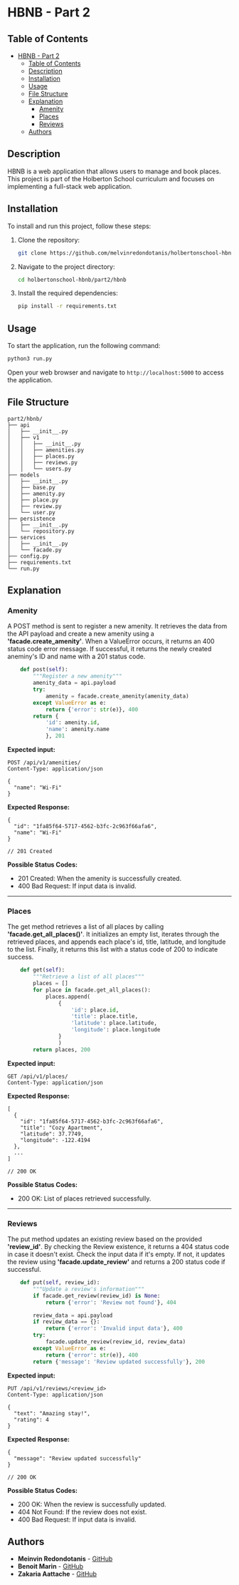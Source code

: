 # HBNB - Part 2

## Table of Contents
- [HBNB - Part 2](#hbnb---part-2)
  - [Table of Contents](#table-of-contents)
  - [Description](#description)
  - [Installation](#installation)
  - [Usage](#usage)
  - [File Structure](#file-structure)
  - [Explanation](#explanation)
    - [Amenity](#amenity)
    - [Places](#places)
    - [Reviews](#reviews)
  - [Authors](#authors)

## Description
HBNB is a web application that allows users to manage and book places. This project is part of the Holberton School curriculum and focuses on implementing a full-stack web application.

## Installation
To install and run this project, follow these steps:

1. Clone the repository:
    ```bash
    git clone https://github.com/melvinredondotanis/holbertonschool-hbnb
    ```
2. Navigate to the project directory:
    ```bash
    cd holbertonschool-hbnb/part2/hbnb
    ```
3. Install the required dependencies:
    ```bash
    pip install -r requirements.txt
    ```

## Usage
To start the application, run the following command:
```bash
python3 run.py
```
Open your web browser and navigate to `http://localhost:5000` to access the application.

## File Structure
```
part2/hbnb/
├── api
│   ├── __init__.py
│   ├── v1
│   │   ├── __init__.py
│   │   ├── amenities.py
│   │   ├── places.py
│   │   ├── reviews.py
│   │   └── users.py
├── models
│   ├── __init__.py
│   ├── base.py
│   ├── amenity.py
│   ├── place.py
│   ├── review.py
│   └── user.py
├── persistence
│   ├── __init__.py
│   └── repository.py
├── services
│   ├── __init__.py
│   └── facade.py
├── config.py
├── requirements.txt
└── run.py
```

## Explanation

### Amenity
A POST method is sent to register a new amenity. It retrieves the data from the API payload and create a new amenity using a **'facade.create_amenity'**. When a ValueError occurs, it returns an 400 status code error message. If successful, it returns the newly created aneminy's ID and name with a 201 status code.
```python
    def post(self):
        """Register a new amenity"""
        amenity_data = api.payload
        try:
            amenity = facade.create_amenity(amenity_data)
        except ValueError as e:
            return {'error': str(e)}, 400
        return {
            'id': amenity.id,
            'name': amenity.name
            }, 201
```

**Expected input:**
```http
POST /api/v1/amenities/
Content-Type: application/json

{
  "name": "Wi-Fi"
}
```

**Expected Response:**

```jsonc
{
  "id": "1fa85f64-5717-4562-b3fc-2c963f66afa6",
  "name": "Wi-Fi"
}

// 201 Created
```

**Possible Status Codes:**

- 201 Created: When the amenity is successfully created.
- 400 Bad Request: If input data is invalid.
---
### Places
The get method retrieves a list of all places by calling **'facade.get_all_places()'**. It initializes an empty list, iterates through the retrieved places, and appends each place's id, title, latitude, and longitude to the list. Finally, it returns this list with a status code of 200 to indicate success.
```python
    def get(self):
        """Retrieve a list of all places"""
        places = []
        for place in facade.get_all_places():
            places.append(
                {
                    'id': place.id,
                    'title': place.title,
                    'latitude': place.latitude,
                    'longitude': place.longitude
                }
                )
        return places, 200
```

**Expected input:**
```http
GET /api/v1/places/
Content-Type: application/json
```

**Expected Response:**

```jsonc
[
  {
    "id": "1fa85f64-5717-4562-b3fc-2c963f66afa6",
    "title": "Cozy Apartment",
    "latitude": 37.7749,
    "longitude": -122.4194
  },
  ...
]

// 200 OK
```

**Possible Status Codes:**

- 200 OK: List of places retrieved successfully.

---
### Reviews
The put method updates an existing review based on the provided **'review_id'**. By checking the Review existence, it returns a 404 status code in case it doesn't exist. Check the input data if it's empty. If not, it updates the review using **'facade.update_review'** and returns a 200 status code if successful.
```python
    def put(self, review_id):
        """Update a review's information"""
        if facade.get_review(review_id) is None:
            return {'error': 'Review not found'}, 404

        review_data = api.payload
        if review_data == {}:
            return {'error': 'Invalid input data'}, 400
        try:
            facade.update_review(review_id, review_data)
        except ValueError as e:
            return {'error': str(e)}, 400
        return {'message': 'Review updated successfully'}, 200
```

**Expected input:**
```http
PUT /api/v1/reviews/<review_id>
Content-Type: application/json

{
  "text": "Amazing stay!",
  "rating": 4
}
```

**Expected Response:**

```jsonc
{
  "message": "Review updated successfully"
}

// 200 OK
```

**Possible Status Codes:**

- 200 OK: When the review is successfully updated.
- 404 Not Found: If the review does not exist.
- 400 Bad Request: If input data is invalid.

## Authors
- **Meinvin Redondotanis** - [GitHub](https://github.com/melvinredondotanis)
- **Benoit Marin** - [GitHub](https://github.com/SadScourge)
- **Zakaria Aattache** - [GitHub](https://github.com/FYUDerma)
